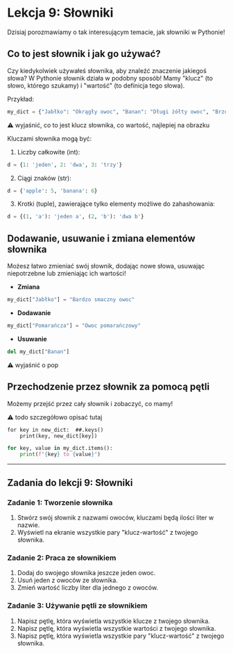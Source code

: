 # Lekcja 9: Słowniki

Dzisiaj porozmawiamy o tak interesującym temacie, jak słowniki w Pythonie!

## Co to jest słownik i jak go używać?

Czy kiedykolwiek używałeś słownika, aby znaleźć znaczenie jakiegoś słowa? W Pythonie słownik działa w podobny sposób! Mamy "klucz" (to słowo, którego szukamy) i "wartość" (to definicja tego słowa).

Przykład:

```python
my_dict = {"Jabłko": "Okrągły owoc", "Banan": "Długi żółty owoc", "Brzoskwinia": "Owoc z pestką w środku"}
```

⚠️ wyjaśnić, co to jest klucz słownika, co wartość, najlepiej na obrazku

Kluczami słownika mogą być:

1. Liczby całkowite (int): 
```python
d = {1: 'jeden', 2: 'dwa', 3: 'trzy'}
```

2. Ciągi znaków (str):
```python
d = {'apple': 5, 'banana': 6}
```

3. Krotki (tuple), zawierające tylko elementy możliwe do zahashowania:
```python
d = {(1, 'a'): 'jeden a', (2, 'b'): 'dwa b'}
```

## Dodawanie, usuwanie i zmiana elementów słownika

Możesz łatwo zmieniać swój słownik, dodając nowe słowa, usuwając niepotrzebne lub zmieniając ich wartości!

- **Zmiana**  
```python
my_dict["Jabłko"] = "Bardzo smaczny owoc"
```

- **Dodawanie**  
```python
my_dict["Pomarańcza"] = "Owoc pomarańczowy"
```

- **Usuwanie**  
```python
del my_dict["Banan"]
```

⚠️ wyjaśnić o pop

## Przechodzenie przez słownik za pomocą pętli

Możemy przejść przez cały słownik i zobaczyć, co mamy!

⚠️ todo szczegółowo opisać tutaj
```
for key in new_dict:  ##.keys()
    print(key, new_dict[key])
```

```python
for key, value in my_dict.items():
    print(f"{key} to {value}")
```

---

## Zadania do lekcji 9: Słowniki

### Zadanie 1: Tworzenie słownika
1. Stwórz swój słownik z nazwami owoców, kluczami będą ilości liter w nazwie.
2. Wyświetl na ekranie wszystkie pary "klucz-wartość" z twojego słownika.

### Zadanie 2: Praca ze słownikiem
1. Dodaj do swojego słownika jeszcze jeden owoc.
2. Usuń jeden z owoców ze słownika.
3. Zmień wartość liczby liter dla jednego z owoców.

### Zadanie 3: Używanie pętli ze słownikiem
1. Napisz pętlę, która wyświetla wszystkie klucze z twojego słownika.
2. Napisz pętlę, która wyświetla wszystkie wartości z twojego słownika.
3. Napisz pętlę, która wyświetla wszystkie pary "klucz-wartość" z twojego słownika.
